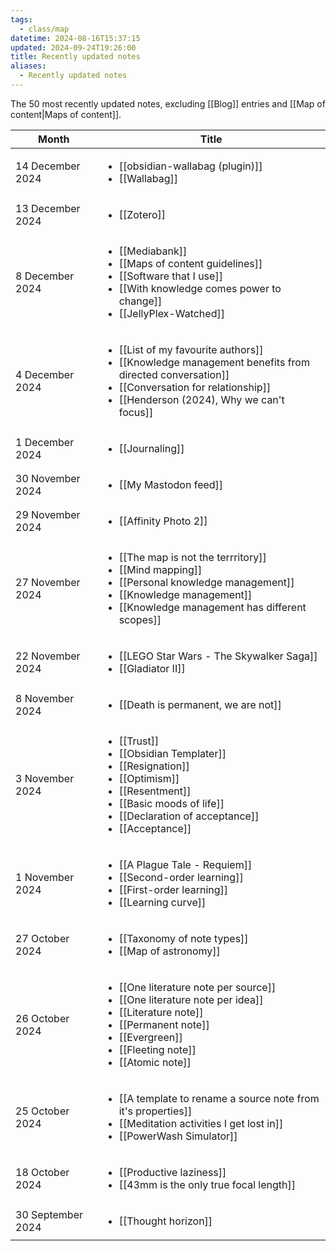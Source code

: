 ```yaml
---
tags:
  - class/map
datetime: 2024-08-16T15:37:15
updated: 2024-09-24T19:26:00
title: Recently updated notes
aliases:
  - Recently updated notes
---
```

The 50 most recently updated notes, excluding [[Blog]] entries and [[Map of content|Maps of content]].

<!-- QueryToSerialize: table without id row.key as Month, rows.file.link as Title from "Quartz/notes" and -#class/blog sort date(default(updated,datetime)) desc limit 50 flatten dateformat(default(updated,datetime),"yyyy-MM") as month group by dateformat(default(updated, datetime),"d MMMM y") sort default(rows.updated,rows.datetime) desc -->
<!-- SerializedQuery: table without id row.key as Month, rows.file.link as Title from "Quartz/notes" and -#class/blog sort date(default(updated,datetime)) desc limit 50 flatten dateformat(default(updated,datetime),"yyyy-MM") as month group by dateformat(default(updated, datetime),"d MMMM y") sort default(rows.updated,rows.datetime) desc -->

| Month             | Title                                                                                                                                                                                                                                                                                                                                                                                                                                                                                         |
| ----------------- | --------------------------------------------------------------------------------------------------------------------------------------------------------------------------------------------------------------------------------------------------------------------------------------------------------------------------------------------------------------------------------------------------------------------------------------------------------------------------------------------- |
| 14 December 2024  | <ul><li>[[obsidian-wallabag (plugin)]]</li><li>[[Wallabag]]</li></ul>                                                                                                                                                                                                                                                                                                                                                 |
| 13 December 2024  | <ul><li>[[Zotero]]</li></ul>                                                                                                                                                                                                                                                                                                                                                                                                                                         |
| 8 December 2024   | <ul><li>[[Mediabank]]</li><li>[[Maps of content guidelines]]</li><li>[[Software that I use]]</li><li>[[With knowledge comes power to change]]</li><li>[[JellyPlex-Watched]]</li></ul>                                                                                               |
| 4 December 2024   | <ul><li>[[List of my favourite authors]]</li><li>[[Knowledge management benefits from directed conversation]]</li><li>[[Conversation for relationship]]</li><li>[[Henderson (2024), Why we can't focus]]</li></ul>                                           |
| 1 December 2024   | <ul><li>[[Journaling]]</li></ul>                                                                                                                                                                                                                                                                                                                                                                                                                                 |
| 30 November 2024  | <ul><li>[[My Mastodon feed]]</li></ul>                                                                                                                                                                                                                                                                                                                                                                                                                     |
| 29 November 2024  | <ul><li>[[Affinity Photo 2]]</li></ul>                                                                                                                                                                                                                                                                                                                                                                                                                     |
| 27 November 2024  | <ul><li>[[The map is not the terrritory]]</li><li>[[Mind mapping]]</li><li>[[Personal knowledge management]]</li><li>[[Knowledge management]]</li><li>[[Knowledge management has different scopes]]</li></ul>                                               |
| 22 November 2024  | <ul><li>[[LEGO Star Wars - The Skywalker Saga]]</li><li>[[Gladiator II]]</li></ul>                                                                                                                                                                                                                                                                                                                       |
| 8 November 2024   | <ul><li>[[Death is permanent, we are not]]</li></ul>                                                                                                                                                                                                                                                                                                                                                                                         |
| 3 November 2024   | <ul><li>[[Trust]]</li><li>[[Obsidian Templater]]</li><li>[[Resignation]]</li><li>[[Optimism]]</li><li>[[Resentment]]</li><li>[[Basic moods of life]]</li><li>[[Declaration of acceptance]]</li><li>[[Acceptance]]</li></ul> |
| 1 November 2024   | <ul><li>[[A Plague Tale - Requiem]]</li><li>[[Second-order learning]]</li><li>[[First-order learning]]</li><li>[[Learning curve]]</li></ul>                                                                                                                                                                                         |
| 27 October 2024   | <ul><li>[[Taxonomy of note types]]</li><li>[[Map of astronomy]]</li></ul>                                                                                                                                                                                                                                                                                                                                         |
| 26 October 2024   | <ul><li>[[One literature note per source]]</li><li>[[One literature note per idea]]</li><li>[[Literature note]]</li><li>[[Permanent note]]</li><li>[[Evergreen]]</li><li>[[Fleeting note]]</li><li>[[Atomic note]]</li></ul>     |
| 25 October 2024   | <ul><li>[[A template to rename a source note from it's properties]]</li><li>[[Meditation activities I get lost in]]</li><li>[[PowerWash Simulator]]</li></ul>                                                                                                                                                           |
| 18 October 2024   | <ul><li>[[Productive laziness]]</li><li>[[43mm is the only true focal length]]</li></ul>                                                                                                                                                                                                                                                                                                           |
| 30 September 2024 | <ul><li>[[Thought horizon]]</li></ul>                                                                                                                                                                                                                                                                                                                                                                                                                       |
<!-- SerializedQuery END -->
